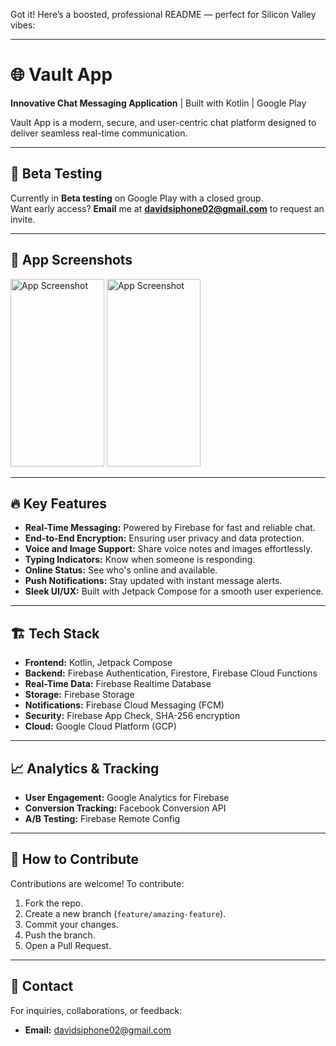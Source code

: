 Got it! Here’s a boosted, professional README — perfect for Silicon Valley vibes:  

---

# 🌐 Vault App  
**Innovative Chat Messaging Application** | Built with Kotlin | Google Play  

Vault App is a modern, secure, and user-centric chat platform designed to deliver seamless real-time communication.  

---

## 🚀 Beta Testing  
Currently in **Beta testing** on Google Play with a closed group.  
Want early access? **Email** me at **davidsiphone02@gmail.com** to request an invite.  

---

## 📱 App Screenshots  
<img src="https://github.com/vaultGideonProject/vault_app/blob/main/Screenshot%202024-09-19%20at%2021.26.14.png" alt="App Screenshot" width="150" height="300"/>  
<img src="https://github.com/vaultGideonProject/vault_app/blob/main/Screenshot%202024-09-19%20at%2021.33.12.png" alt="App Screenshot" width="150" height="300"/>  

---

## 🔥 Key Features  
- **Real-Time Messaging:** Powered by Firebase for fast and reliable chat.  
- **End-to-End Encryption:** Ensuring user privacy and data protection.  
- **Voice and Image Support:** Share voice notes and images effortlessly.  
- **Typing Indicators:** Know when someone is responding.  
- **Online Status:** See who's online and available.  
- **Push Notifications:** Stay updated with instant message alerts.  
- **Sleek UI/UX:** Built with Jetpack Compose for a smooth user experience.  

---

## 🏗️ Tech Stack  
- **Frontend:** Kotlin, Jetpack Compose  
- **Backend:** Firebase Authentication, Firestore, Firebase Cloud Functions  
- **Real-Time Data:** Firebase Realtime Database  
- **Storage:** Firebase Storage  
- **Notifications:** Firebase Cloud Messaging (FCM)  
- **Security:** Firebase App Check, SHA-256 encryption  
- **Cloud:** Google Cloud Platform (GCP)  

---

## 📈 Analytics & Tracking  
- **User Engagement:** Google Analytics for Firebase  
- **Conversion Tracking:** Facebook Conversion API  
- **A/B Testing:** Firebase Remote Config  

---

## 🌟 How to Contribute  
Contributions are welcome! To contribute:  
1. Fork the repo.  
2. Create a new branch (`feature/amazing-feature`).  
3. Commit your changes.  
4. Push the branch.  
5. Open a Pull Request.  

---

## 📧 Contact  
For inquiries, collaborations, or feedback:  
- **Email:** [davidsiphone02@gmail.com](mailto:davidsiphone02@gmail.com)  
